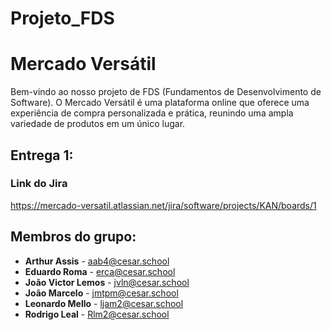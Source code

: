 # Projeto_FDS

# Mercado Versátil
Bem-vindo ao nosso projeto de FDS (Fundamentos de Desenvolvimento de Software). O Mercado Versátil é uma plataforma online que oferece uma experiência de compra personalizada e prática, reunindo uma ampla variedade de produtos em um único lugar.

## Entrega 1:
### Link do Jira
https://mercado-versatil.atlassian.net/jira/software/projects/KAN/boards/1

## Membros do grupo:

- **Arthur Assis** - [aab4@cesar.school](mailto:aab4@cesar.school)
- **Eduardo Roma** - [erca@cesar.school](mailto:erca@cesar.school)
- **João Victor Lemos** - [jvln@cesar.school](mailto:jvln@cesar.school)
- **João Marcelo** - [jmtpm@cesar.school](mailto:jmtpm@cesar.school)
- **Leonardo Mello** - [ljam2@cesar.school](mailto:ljam2@cesar.school)
- **Rodrigo Leal** - [Rlm2@cesar.school](mailto:Rlm2@cesar.school)
